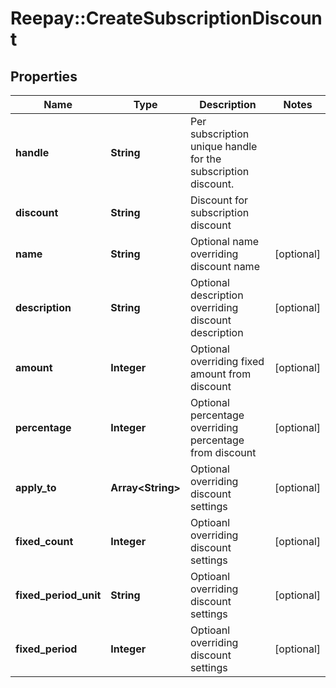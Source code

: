 # Reepay::CreateSubscriptionDiscount

## Properties
Name | Type | Description | Notes
------------ | ------------- | ------------- | -------------
**handle** | **String** | Per subscription unique handle for the subscription discount. | 
**discount** | **String** | Discount for subscription discount | 
**name** | **String** | Optional name overriding discount name | [optional] 
**description** | **String** | Optional description overriding discount description | [optional] 
**amount** | **Integer** | Optional overriding fixed amount from discount | [optional] 
**percentage** | **Integer** | Optional percentage overriding percentage from discount | [optional] 
**apply_to** | **Array&lt;String&gt;** | Optional overriding discount settings | [optional] 
**fixed_count** | **Integer** | Optioanl overriding discount settings | [optional] 
**fixed_period_unit** | **String** | Optioanl overriding discount settings | [optional] 
**fixed_period** | **Integer** | Optioanl overriding discount settings | [optional] 



